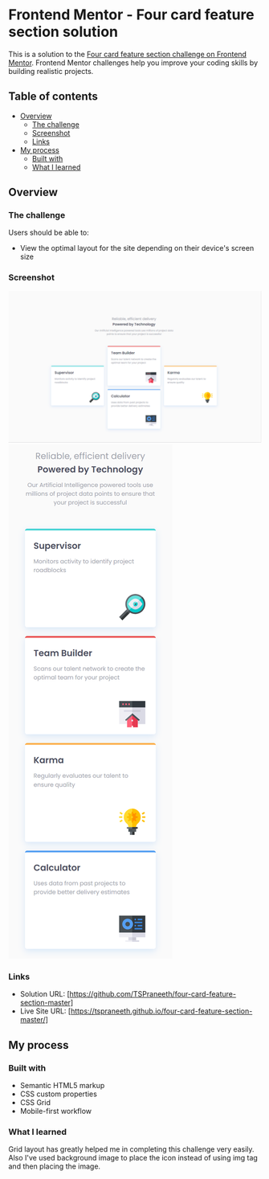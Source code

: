 # Frontend Mentor - Four card feature section solution

This is a solution to the [Four card feature section challenge on Frontend Mentor](https://www.frontendmentor.io/challenges/four-card-feature-section-weK1eFYK). Frontend Mentor challenges help you improve your coding skills by building realistic projects. 

## Table of contents

- [Overview](#overview)
  - [The challenge](#the-challenge)
  - [Screenshot](#screenshot)
  - [Links](#links)
- [My process](#my-process)
  - [Built with](#built-with)
  - [What I learned](#what-i-learned)

## Overview

### The challenge

Users should be able to:

- View the optimal layout for the site depending on their device's screen size

### Screenshot

![](./desktop.png)
![](./mobile.png)


### Links

- Solution URL: [https://github.com/TSPraneeth/four-card-feature-section-master]
- Live Site URL: [https://tspraneeth.github.io/four-card-feature-section-master/]

## My process

### Built with

- Semantic HTML5 markup
- CSS custom properties
- CSS Grid
- Mobile-first workflow

### What I learned

Grid layout has greatly helped me in completing this challenge very easily. Also I've used background image to place the icon instead of using img tag and then placing the image.
